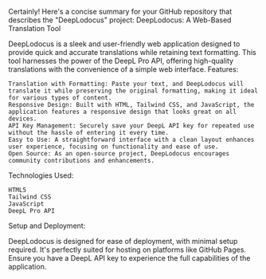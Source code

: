 Certainly! Here's a concise summary for your GitHub repository that describes the "DeepLodocus" project:
DeepLodocus: A Web-Based Translation Tool

DeepLodocus is a sleek and user-friendly web application designed to provide quick and accurate translations while retaining text formatting. This tool harnesses the power of the DeepL Pro API, offering high-quality translations with the convenience of a simple web interface.
Features:

    Translation with Formatting: Paste your text, and DeepLodocus will translate it while preserving the original formatting, making it ideal for various types of content.
    Responsive Design: Built with HTML, Tailwind CSS, and JavaScript, the application features a responsive design that looks great on all devices.
    API Key Management: Securely save your DeepL API key for repeated use without the hassle of entering it every time.
    Easy to Use: A straightforward interface with a clean layout enhances user experience, focusing on functionality and ease of use.
    Open Source: As an open-source project, DeepLodocus encourages community contributions and enhancements.

Technologies Used:

    HTML5
    Tailwind CSS
    JavaScript
    DeepL Pro API

Setup and Deployment:

DeepLodocus is designed for ease of deployment, with minimal setup required. It's perfectly suited for hosting on platforms like GitHub Pages. Ensure you have a DeepL API key to experience the full capabilities of the application.
